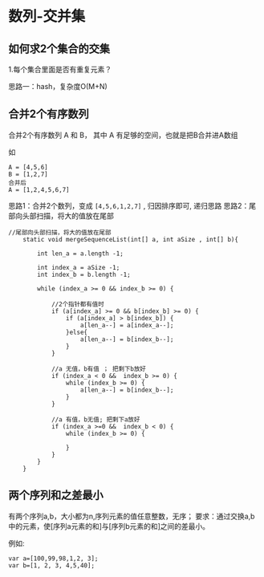 # 数列-交并集




## 如何求2个集合的交集

1.每个集合里面是否有重复元素？

思路一：hash，复杂度O(M+N)



## 合并2个有序数列


合并2个有序数列 A 和 B， 其中 A 有足够的空间，也就是把B合并进A数组

如 
```
A = [4,5,6]
B = [1,2,7]
合并后
A = [1,2,4,5,6,7]
```

思路1：合并2个数列，变成 `[4,5,6,1,2,7]` , 归因排序即可, 递归思路
思路2：尾部向头部扫描，将大的值放在尾部


```
//尾部向头部扫描，将大的值放在尾部
    static void mergeSequenceList(int[] a, int aSize , int[] b){

        int len_a = a.length -1;

        int index_a = aSize -1;
        int index_b = b.length -1;

        while (index_a >= 0 && index_b >= 0) {

            //2个指针都有值时
            if (a[index_a] >= 0 && b[index_b] >= 0) {
                if (a[index_a] > b[index_b]) {
                    a[len_a--] = a[index_a--];
                }else{
                    a[len_a--] = b[index_b--];
                }
            }

            //a 无值，b有值 ； 把剩下b放好
            if (index_a < 0 &&  index_b >= 0) {
                while (index_b >= 0) {
                    a[len_a--] = b[index_b--];
                }
            }

            //a 有值，b无值; 把剩下a放好
            if (index_a >=0 &&  index_b < 0) {
                while (index_b >= 0) {

                }
            }
        }
    }
```


## 两个序列和之差最小 

有两个序列a,b，大小都为n,序列元素的值任意整数，无序；
要求：通过交换a,b中的元素，使[序列a元素的和]与[序列b元素的和]之间的差最小。

例如:
```   
var a=[100,99,98,1,2, 3];
var b=[1, 2, 3, 4,5,40];
```



